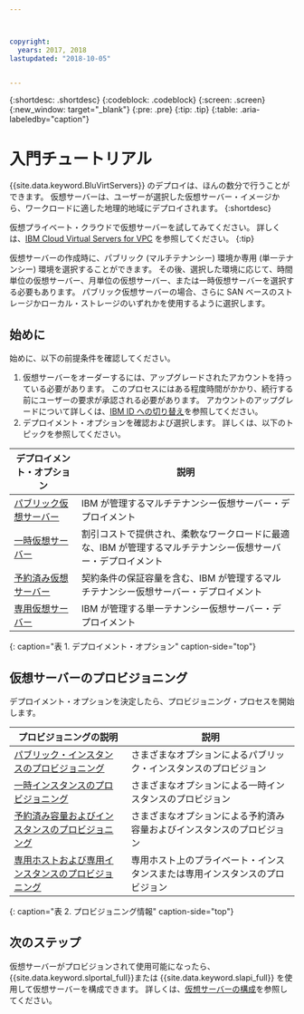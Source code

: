 ```yaml
---



copyright:
  years: 2017, 2018
lastupdated: "2018-10-05"


---
```


{:shortdesc: .shortdesc}
{:codeblock: .codeblock}
{:screen: .screen}
{:new_window: target="_blank"}
{:pre: .pre}
{:tip: .tip}
{:table: .aria-labeledby="caption"}

# 入門チュートリアル
{{site.data.keyword.BluVirtServers}} のデプロイは、ほんの数分で行うことができます。 仮想サーバーは、ユーザーが選択した仮想サーバー・イメージから、ワークロードに適した地理的地域にデプロイされます。
{:shortdesc}

仮想プライベート・クラウドで仮想サーバーを試してみてください。 詳しくは、[IBM Cloud Virtual Servers for VPC](../../docs/vsi-is/getting-started.html#gettingstartedvsigen) を参照してください。
{:tip}

仮想サーバーの作成時に、パブリック (マルチテナンシー) 環境か専用 (単一テナンシー) 環境を選択することができます。 その後、選択した環境に応じて、時間単位の仮想サーバー、月単位の仮想サーバー、または一時仮想サーバーを選択する必要もあります。 パブリック仮想サーバーの場合、さらに SAN ベースのストレージかローカル・ストレージのいずれかを使用するように選択します。

## 始めに

始めに、以下の前提条件を確認してください。

  1. 仮想サーバーをオーダーするには、アップグレードされたアカウントを持っている必要があります。 このプロセスにはある程度時間がかかり、続行する前にユーザーの要求が承認される必要があります。 アカウントのアップグレードについて詳しくは、[IBM ID への切り替え](https://console.bluemix.net/docs/admin/softlayerlink.html)を参照してください。
  2. デプロイメント・オプションを確認および選択します。 詳しくは、以下のトピックを参照してください。

|              デプロイメント・オプション                           |  説明                                        |
| --------------------------------------------------------- | --------------------------------------------------- |
|[パブリック仮想サーバー](../vsi/vsi_public.html)            | IBM が管理するマルチテナンシー仮想サーバー・デプロイメント|
|[一時仮想サーバー](../vsi/vsi_about_transient.html)| 割引コストで提供され、柔軟なワークロードに最適な、IBM が管理するマルチテナンシー仮想サーバー・デプロイメント |
|[予約済み仮想サーバー](../vsi/vsi_about_reserved.html)  | 契約条件の保証容量を含む、IBM が管理するマルチテナンシー仮想サーバー・デプロイメント |
|[専用仮想サーバー](../vsi/vsi_dedicated.html)      | IBM が管理する単一テナンシー仮想サーバー・デプロイメント            |
{: caption="表 1. デプロイメント・オプション" caption-side="top"}   

## 仮想サーバーのプロビジョニング

デプロイメント・オプションを決定したら、プロビジョニング・プロセスを開始します。

|              プロビジョニングの説明                                         |  説明                                            |
| -------------------------------------------------------------------------- | ------------------------------------------------------- |
|[パブリック・インスタンスのプロビジョニング](../vsi/vsi_provision_public.html)                | さまざまなオプションによるパブリック・インスタンスのプロビジョン             |
|[一時インスタンスのプロビジョニング](../vsi/vsi_provision_transient.html)                | さまざまなオプションによる一時インスタンスのプロビジョン            |
|[予約済み容量およびインスタンスのプロビジョニング](../vsi/vsi_provision_reserved.html)            | さまざまなオプションによる予約済み容量およびインスタンスのプロビジョン |
|[専用ホストおよび専用インスタンスのプロビジョニング](../vsi/vsi_provision_dedicated.html)| 専用ホスト上のプライベート・インスタンスまたは専用インスタンスのプロビジョン|
{: caption="表 2. プロビジョニング情報" caption-side="top"}

## 次のステップ

仮想サーバーがプロビジョンされて使用可能になったら、{{site.data.keyword.slportal_full}}または {{site.data.keyword.slapi_full}} を使用して仮想サーバーを構成できます。 詳しくは、[仮想サーバーの構成](../vsi/vsi_configuring.html)を参照してください。
